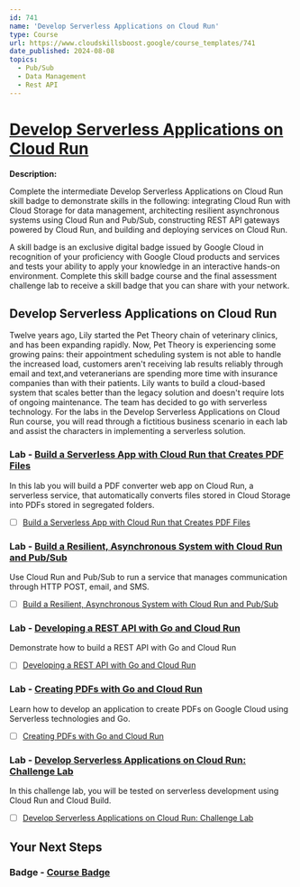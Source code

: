 ```yaml
---
id: 741
name: 'Develop Serverless Applications on Cloud Run'
type: Course
url: https://www.cloudskillsboost.google/course_templates/741
date_published: 2024-08-08
topics:
  - Pub/Sub
  - Data Management
  - Rest API
---
```


# [Develop Serverless Applications on Cloud Run](https://www.cloudskillsboost.google/course_templates/741)

**Description:**

Complete the intermediate Develop Serverless Applications on Cloud Run skill badge to demonstrate skills in the following: integrating Cloud Run with Cloud Storage for data management, architecting resilient asynchronous systems using Cloud Run and Pub/Sub, constructing REST API gateways powered by Cloud Run, and building and deploying services on Cloud Run.

A skill badge is an exclusive digital badge issued by Google Cloud in recognition of your proficiency with Google Cloud products and services and tests your ability to apply your knowledge in an interactive hands-on environment. Complete this skill badge course and the final assessment challenge lab to receive a skill badge that you can share with your network.

## Develop Serverless Applications on Cloud Run

Twelve years ago, Lily started the Pet Theory chain of veterinary clinics, and has been expanding rapidly. Now, Pet Theory is experiencing some growing pains: their appointment scheduling system is not able to handle the increased load, customers aren't receiving lab results reliably through email and text,and veteranerians are spending more time with insurance companies than with their patients. Lily wants to build a cloud-based system that scales better than the legacy solution and doesn't require lots of ongoing maintenance. The team has decided to go with serverless technology. For the labs in the Develop Serverless Applications on Cloud Run course, you will read through a fictitious business scenario in each lab and assist the characters in implementing a serverless solution.

### Lab - [Build a Serverless App with Cloud Run that Creates PDF Files](https://www.cloudskillsboost.google/course_templates/741/labs/499436)

In this lab you will build a PDF converter web app on Cloud Run, a serverless service, that automatically converts files stored in Cloud Storage into PDFs stored in segregated folders.

* [ ] [Build a Serverless App with Cloud Run that Creates PDF Files](../labs/Build-a-Serverless-App-with-Cloud-Run-that-Creates-PDF-Files.md)

### Lab - [Build a Resilient, Asynchronous System with Cloud Run and Pub/Sub](https://www.cloudskillsboost.google/course_templates/741/labs/499437)

Use Cloud Run and Pub/Sub to run a service that manages communication through HTTP POST, email, and SMS.

* [ ] [Build a Resilient, Asynchronous System with Cloud Run and Pub/Sub](../labs/Build-a-Resilient-Asynchronous-System-with-Cloud-Run-and-Pub-Sub.md)

### Lab - [Developing a REST API with Go and Cloud Run](https://www.cloudskillsboost.google/course_templates/741/labs/499438)

Demonstrate how to build a REST API with Go and Cloud Run

* [ ] [Developing a REST API with Go and Cloud Run](../labs/Developing-a-REST-API-with-Go-and-Cloud-Run.md)

### Lab - [Creating PDFs with Go and Cloud Run](https://www.cloudskillsboost.google/course_templates/741/labs/499439)

Learn how to develop an application to create PDFs on Google Cloud using Serverless technologies and Go.

* [ ] [Creating PDFs with Go and Cloud Run](../labs/Creating-PDFs-with-Go-and-Cloud-Run.md)

### Lab - [Develop Serverless Applications on Cloud Run: Challenge Lab](https://www.cloudskillsboost.google/course_templates/741/labs/499440)

In this challenge lab, you will be tested on serverless development using Cloud Run and Cloud Build.

* [ ] [Develop Serverless Applications on Cloud Run: Challenge Lab](../labs/Develop-Serverless-Applications-on-Cloud-Run-Challenge-Lab.md)

## Your Next Steps

### Badge - [Course Badge](https://www.cloudskillsboost.google)
